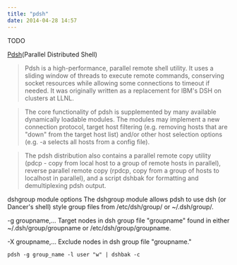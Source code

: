 ```yaml
---
title: "pdsh"
date: 2014-04-28 14:57
---
```


TODO

[Pdsh](https://code.google.com/p/pdsh/)(Parallel Distributed Shell) 

> Pdsh is a high-performance, parallel remote shell utility. It uses a sliding window of threads to execute remote commands, conserving socket resources while allowing some connections to timeout if needed. It was originally written as a replacement for IBM's DSH on clusters at LLNL.

> The core functionality of pdsh is supplemented by many available dynamically loadable modules. The modules may implement a new connection protocol, target host filtering (e.g. removing hosts that are "down" from the target host list) and/or other host selection options (e.g. -a selects all hosts from a config file).

> The pdsh distribution also contains a parallel remote copy utility (pdcp - copy from local host to a group of remote hosts in parallel), reverse parallel remote copy (rpdcp, copy from a group of hosts to localhost in parallel), and a script dshbak for formatting and demultiplexing pdsh output.


dshgroup module options
The dshgroup module allows pdsh to use dsh (or Dancer's shell) style group files from /etc/dsh/group/ or ~/.dsh/group/.

-g groupname,...
Target nodes in dsh group file "groupname" found in either ~/.dsh/group/groupname or /etc/dsh/group/groupname.

-X groupname,...
Exclude nodes in dsh group file "groupname."


	pdsh -g group_name -l user "w" | dshbak -c
